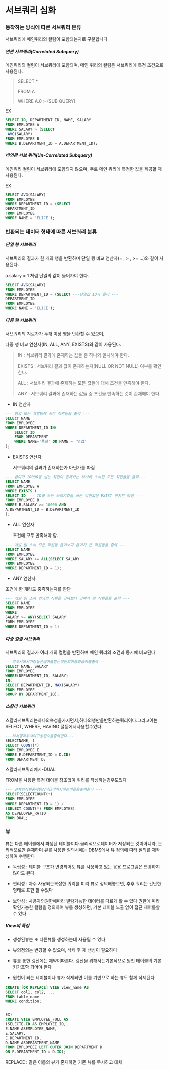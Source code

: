 # 서브쿼리 심화

### 동작하는 방식에 따른 서브쿼리 분류

서브쿼리에 메인쿼리의 컬럼이 포함되는지로 구분합니다

##### 연관 서브쿼리(Correlated Subquery)

메인쿼리의 컬럼이 서브쿼리에 포함되며, 메인 쿼리의 컬럼은 서브쿼리에 특정 조건으로 사용된다.

>  SELECT *
> 
> FROM A
> 
> WHERE A.0 > (SUB QUERY)

EX

```sql
SELECT ID, DEPARTMENT_ID, NAME, SALARY
FROM EMPLOYEE A
WHERE SALARY > (SELECT
 AVG(SALARY)
FROM EMPLOYEE B
WHERE B.DEPARTMENT_ID = A.DEPARTMENT_ID);
```

##### 비연관 서브 쿼리(Un-Correlated Subquery)

메인쿼리 컬럼이 서브쿼리에 포함되지 않으며, 주로 메인 쿼리에 특정한 값을 제공할 때 사용된다.

EX

```sql
SELECT AVG(SALARY)
FROM EMPLOYEE
WHERE DEPARTMENT_ID = (SELECT 
DEPARTMENT_ID
FROM EMPLOYEE
WHERE NAME = 'ELICE');
```

### 반환되는 데이터 형태에 따른 서브쿼리 분류

##### 단일 행 서브쿼리

서브쿼리의 결과가 한 개의 행을 반환하며 단일 행 비교 연산자(= , > , >= ...)와 같이 사용된다.

a.salary = 1 처럼 단일의 값이 들어가야 한다.

```sql
SELECT AVG(SALARY)
FROM EMPLOYEE
WHERE DEPARTMENT_ID = (SELECT ---단일값 ID가 들어 ---
DEPARTMENT_ID
FROM EMPLOYEE
WHERE NAME = 'ELICE');
```

##### 다중 행 서브쿼리

서브쿼리의 겨로가가 두개 이상 행을 반환할 수 있으며,

다중 행 비교 연산자(IN, ALL, ANY, EXISTS)와 같이 사용된다.

> IN : 서브쿼리 결과에 존재하는 값들 중 하나와 일치해야 한다.
> 
> EXISTS : 서브쿼리 결과 값이 존재하는지(NULL OR NOT NULL) 여부를 확인한다. 
> 
> ALL : 서브쿼리 결과에 존재하는 모든 값들에 대해 조건을 만족해야 한다.
> 
> ANY : 서브쿼리 결과에 존재하는 값들 중 조건을 만족하는 것이 존재해야 한다.

- IN 연산자

```sql
--- 영업 또는 개발팀에 속한 직원들을 출력 ---
SELECT NAME
FROM EMPLOYEE
WHERE DEPARTMENT_ID IN(
    SELECT ID
    FROM DEPARTMENT
    WHERE NAME='품질' OR NAME = '영업'
);
```

- EXISTS 연산자
  
  서브쿼리의 결과가 존재하는가 아닌가를 따짐

```sql
--- 급여가 10000을 넘는 직원이 존재하는 부서에 소속된 모든 직원들을 출력---
SELECT NAME
FROM EMPLOYEE A
WHERE EXISTS (
SELECT ID --- ID를 쓰든 쓰레기값을 쓰든 상관없음 EXIST 한지만 따짐 ---
FROM EMPLOYEE B
WHERE B.SALARY >= 10000 AND
A.DEPARTMENT_ID = B.DEPARTMENT_ID
);
```

- ALL 연산자
  
  조건에 모두 만족해야 함.

```sql
--- 개발 팀 소속 모든 직원들 급여보다 급여가 큰 직원들을 출력 ---
SELECT NAME
FROM EMPLOYEE
WHERE SALARY >= ALL(SELECT SALARY
FROM EMPLOYEE
WHERE DEPARTMENT_ID = 1);
```

- ANY 연산자

조건에 한 개라도 충족하는지를 판단

```sql
--- 개발 팀 소속 임의의 직원들 급여보다 급여가 큰 직원들을 출력 ---
SELECT NAME
FROM EMPLOYEE
WHERE
SALARY >= ANY(SELECT SALARY
FORM EMPLOYEE
WHERE DEPARTMENT_ID = 1)
```

##### 다중 컬럼 서브쿼리

서브쿼리의 결과가 여러 개의 컬럼을 반환하며 메인 쿼리의 조건과 동시에 비교된다

```sql
---각부서에서가장높은급여를받는직원의이름과급여를출력---
SELECT NAME, SALARY
FROM EMPLOYEE
WHERE(DEPARTMENT_ID, SALARY) 
IN(
SELECT DEPARTMENT_ID, MAX(SALARY) 
FROM EMPLOYEE 
GROUP BY DEPARTMENT_ID);
```

##### 스칼라 서브쿼리

스칼라서브쿼리는하나의속성을가지면서,하나의행만을반환하는쿼리이다.그리고이는SELECT, WHERE, HAVING 절등에서사용할수있다.

```sql
---부서명과부서의구성원수를출력한다---
SELECTNAME, (
SELECT COUNT(*) 
FROM EMPLOYEE E 
WHERE E.DEPARTMENT_ID = D.ID)
FROM DEPARTMENT D;
```

스칼라서브쿼리예시-DUAL

FROM을 사용한 특정 테이블 참조없이 쿼리를 작성하는경우도있다 

```sql
--- 전체임직원중에팀장직급이차지하는비율을출력한다 ---
SELECT(SELECTCOUNT(*) 
FROM EMPLOYEE 
WHERE DEPARTMENT_ID = 1) / 
(SELECT COUNT(*) FROM EMPLOYEE)
AS DEVELOPER_RATIO
FROM DUAL;
```



### 뷰

뷰는 다른 테이블에서 파생된 테이블이다.물리적으로데이터가 저장되는 것이아니라, 논리적으로만 존재하며 뷰를 사용한 질의시에는 DBMS에서 뷰 정의에 따라 질의를 재작성하여 수행한다

- 독립성 : 테이블 구조가 변경되어도 뷰를 사용하고 있는 응용 프로그램은 변경하지 않아도 된다

- 편리성 : 자주 사용되는복잡한 쿼리를 미리 뷰로 정의해놓으면, 추후 쿼리는 간단한 형태로 표현 할 수있다

- 보안성 : 사용자의권한에따라 열람가능한 데이터를 다르게 할 수 있다 권한에 따라 확인가능한 컬럼을 정의하여 뷰를 생성하면, 기본 테이블 노출 없이 접근 제어를할 수 있다

##### View의 특징

- 생성된뷰는 또 다른뷰를 생성하는데 사용될 수 있다

- 뷰의정의는 변경할 수 없으며, 삭제 후 재 생성이 필요하다

- 뷰를 통한 갱신에는 제약이따른다. 갱신을 위해서는기본적으로 원천 테이블의 기본 키가포함 되어야 한다

- 원천이 되는 테이블이나 뷰가 삭제되면 이를 기반으로 하는 뷰도 함께 삭제된다

```sql
CREATE [OR REPLACE] VIEW view_name AS
SELECT col1, col2, ...
FROM table_name
WHERE condition;


EX)
CREATE VIEW EMPLOYEE_FULL AS
(SELECTE.ID AS EMPLOYEE_ID, 
E.NAME ASEMPLOYEE_NAME, 
E.SALARY, 
E.DEPARTMENT_ID,
D.NAME ASDEPARTMENT_NAME
FROM EMPLOYEEE LEFT OUTER JOIN DEPARTMENT D 
ON E.DEPARTMENT_ID = D.ID);
```

REPLACE : 같은 이름의 뷰가 존재하면 기존 뷰를 무시하고 대체


